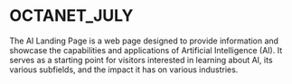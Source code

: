 # OCTANET_JULY
The AI Landing Page is a web page designed to provide information and showcase the capabilities and applications of Artificial Intelligence (AI). It serves as a starting point for visitors interested in learning about AI, its various subfields, and the impact it has on various industries.
